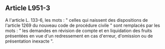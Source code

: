 Article L951-3
----
A l'article L. 133-6, les mots : " celles qui naissent des dispositions de
l'article 1269 du nouveau code de procédure civile " sont remplacés par les mots
: " les demandes en révision de compte et en liquidation des fruits présentées
en vue d'un redressement en cas d'erreur, d'omission ou de présentation inexacte
".

